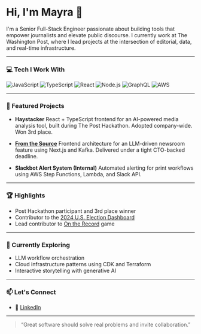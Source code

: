 # Hi, I'm Mayra 👋

I'm a Senior Full-Stack Engineer passionate about building tools that empower journalists and elevate public discourse. I currently work at The Washington Post, where I lead projects at the intersection of editorial, data, and real-time infrastructure.

---

### 💻 Tech I Work With

![JavaScript](https://img.shields.io/badge/-JavaScript-black?style=flat-square&logo=javascript)
![TypeScript](https://img.shields.io/badge/-TypeScript-black?style=flat-square&logo=typescript)
![React](https://img.shields.io/badge/-React-black?style=flat-square&logo=react)
![Node.js](https://img.shields.io/badge/-Node.js-black?style=flat-square&logo=node.js)
![GraphQL](https://img.shields.io/badge/-GraphQL-black?style=flat-square&logo=graphql)
![AWS](https://img.shields.io/badge/-AWS-black?style=flat-square&logo=amazonaws)

---

### 🚀 Featured Projects

- **Haystacker**
  React + TypeScript frontend for an AI-powered media analysis tool, built during The Post Hackathon. Adopted company-wide. Won 3rd place.

- **[From the Source](https://www.washingtonpost.com/climate-solutions/2025/06/30/reusable-cups-concerts-stadiums/)**
  Frontend architecture for an LLM-driven newsroom feature using Next.js and Kafka. Delivered under a tight CTO-backed deadline.

- **Slackbot Alert System (Internal)**
  Automated alerting for print workflows using AWS Step Functions, Lambda, and Slack API.

---

### 🏆 Highlights

- Post Hackathon participant and 3rd place winner
- Contributor to the [2024 U.S. Election Dashboard](https://www.washingtonpost.com/elections/results/2024/11/05/election-dashboard/)
- Lead contributor to [On the Record](https://www.washingtonpost.com/games/news-quiz/) game

---

### 🌱 Currently Exploring

- LLM workflow orchestration
- Cloud infrastructure patterns using CDK and Terraform
- Interactive storytelling with generative AI

---

### 📫 Let's Connect

- 🧠 [LinkedIn](https://www.linkedin.com/in/mayraperales)

---

> “Great software should solve real problems and invite collaboration.”
